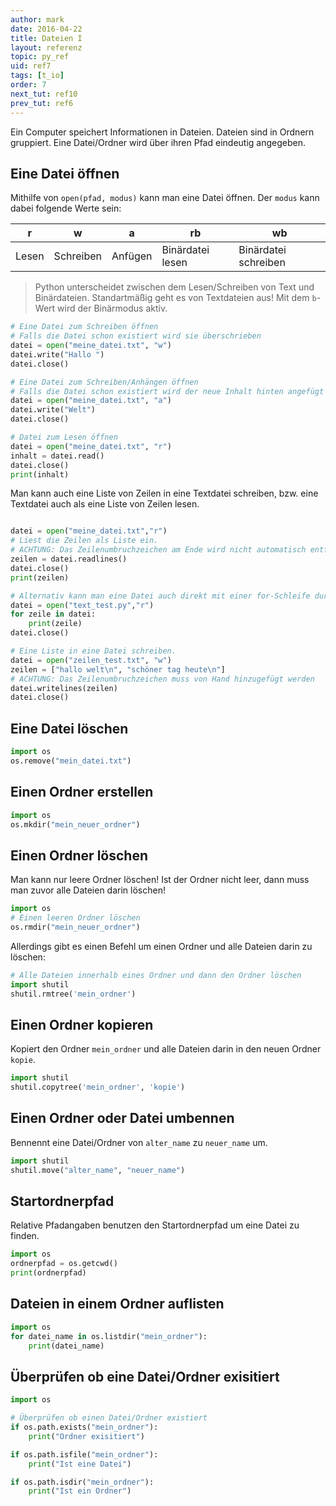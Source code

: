 ```yaml
---
author: mark
date: 2016-04-22
title: Dateien I
layout: referenz
topic: py_ref
uid: ref7
tags: [t_io]
order: 7
next_tut: ref10
prev_tut: ref6
---
```


Ein Computer speichert Informationen in Dateien. Dateien sind in Ordnern gruppiert.
Eine Datei/Ordner wird über ihren Pfad eindeutig angegeben.



## Eine Datei öffnen
Mithilfe von `open(pfad, modus)` kann man eine Datei öffnen.
Der `modus` kann dabei folgende Werte sein:

| r | w | a | rb | wb |
| --- | --- | --- | --- | --- |
| Lesen | Schreiben | Anfügen | Binärdatei lesen | Binärdatei schreiben

> Python unterscheidet zwischen dem Lesen/Schreiben von Text und Binärdateien.
Standartmäßig geht es von Textdateien aus! Mit dem `b`-Wert wird der Binärmodus aktiv.

```python
# Eine Datei zum Schreiben öffnen
# Falls die Datei schon existiert wird sie überschrieben
datei = open("meine_datei.txt", "w")
datei.write("Hallo ")
datei.close()

# Eine Datei zum Schreiben/Anhängen öffnen
# Falls die Datei schon existiert wird der neue Inhalt hinten angefügt
datei = open("meine_datei.txt", "a")
datei.write("Welt")
datei.close()

# Datei zum Lesen öffnen
datei = open("meine_datei.txt", "r")
inhalt = datei.read()
datei.close()
print(inhalt)
```

Man kann auch eine Liste von Zeilen in eine Textdatei schreiben,
bzw. eine Textdatei auch als eine Liste von Zeilen lesen.

```python

datei = open("meine_datei.txt","r")
# Liest die Zeilen als Liste ein.
# ACHTUNG: Das Zeilenumbruchzeichen am Ende wird nicht automatisch entfernt!
zeilen = datei.readlines()
datei.close()
print(zeilen)

# Alternativ kann man eine Datei auch direkt mit einer for-Schleife durchlaufen
datei = open("text_test.py","r")
for zeile in datei:
    print(zeile)
datei.close()

# Eine Liste in eine Datei schreiben. 
datei = open("zeilen_test.txt", "w")
zeilen = ["hallo welt\n", "schöner tag heute\n"]
# ACHTUNG: Das Zeilenumbruchzeichen muss von Hand hinzugefügt werden
datei.writelines(zeilen)
datei.close()
```


## Eine Datei löschen
```python
import os
os.remove("mein_datei.txt")
```

## Einen Ordner erstellen
```python
import os
os.mkdir("mein_neuer_ordner")
```


## Einen Ordner löschen
Man kann nur leere Ordner löschen! Ist der Ordner nicht leer,
dann muss man zuvor alle Dateien darin löschen!

```python
import os
# Einen leeren Ordner löschen
os.rmdir("mein_neuer_ordner")
```

Allerdings gibt es einen Befehl um einen Ordner und alle Dateien darin zu löschen:

```python
# Alle Dateien innerhalb eines Ordner und dann den Ordner löschen
import shutil
shutil.rmtree('mein_ordner')
```

## Einen Ordner kopieren
Kopiert den Ordner `mein_ordner` und alle Dateien darin in den neuen Ordner `kopie`.

```python
import shutil
shutil.copytree('mein_ordner', 'kopie')
```

## Einen Ordner oder Datei umbennen
Bennennt eine Datei/Ordner von `alter_name` zu `neuer_name` um.
```python
import shutil
shutil.move("alter_name", "neuer_name")
```

## Startordnerpfad
Relative Pfadangaben benutzen den Startordnerpfad um eine Datei zu finden.

```python
import os
ordnerpfad = os.getcwd()
print(ordnerpfad)
```

## Dateien in einem Ordner auflisten

```python
import os
for datei_name in os.listdir("mein_ordner"):
    print(datei_name)
```

## Überprüfen ob eine Datei/Ordner exisitiert

```python
import os

# Überprüfen ob einen Datei/Ordner existiert
if os.path.exists("mein_ordner"):
    print("Ordner exisitiert")

if os.path.isfile("mein_ordner"):
    print("Ist eine Datei")

if os.path.isdir("mein_ordner"):
    print("Ist ein Ordner")
```